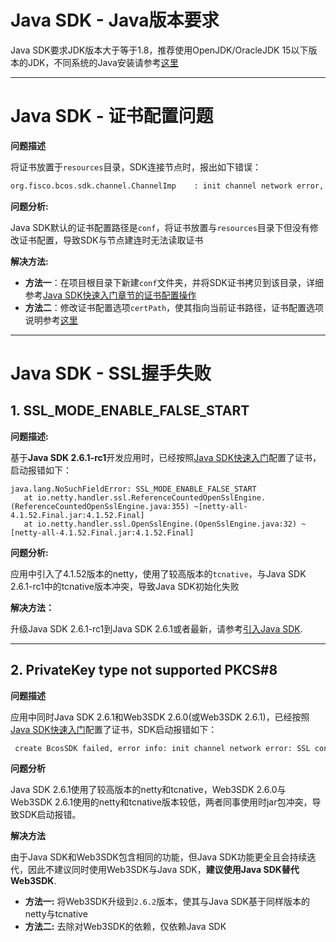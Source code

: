 # Java SDK - Java版本要求

Java SDK要求JDK版本大于等于1.8，推荐使用OpenJDK/OracleJDK 15以下版本的JDK，不同系统的Java安装请参考[这里](../installation.html#id9)

------------

# Java SDK - 证书配置问题

**问题描述**

将证书放置于`resources`目录，SDK连接节点时，报出如下错误：

```bash
org.fisco.bcos.sdk.channel.ChannelImp    : init channel network error, Not providing all the certificates to connect to the node! Please provide the certificates to connect with the block-chain.
```

**问题分析:** 

Java SDK默认的证书配置路径是`conf`，将证书放置与`resources`目录下但没有修改证书配置，导致SDK与节点建连时无法读取证书

**解决方法:**

- **方法一**：在项目根目录下新建`conf`文件夹，并将SDK证书拷贝到该目录，详细参考[Java SDK快速入门章节的证书配置操作](../sdk/java_sdk/quick_start.html#sdk)
- **方法二**：修改证书配置选项`certPath`，使其指向当前证书路径，证书配置选项说明参考[这里](../sdk/java_sdk/configuration.html#id5)

---------

# Java SDK - SSL握手失败

## 1. SSL_MODE_ENABLE_FALSE_START

**问题描述:**

基于**Java SDK 2.6.1-rc1**开发应用时，已经按照[Java SDK快速入门](../sdk/java_sdk/quick_start.md)配置了证书，启动报错如下：

 ```
 java.lang.NoSuchFieldError: SSL_MODE_ENABLE_FALSE_START
    at io.netty.handler.ssl.ReferenceCountedOpenSslEngine.(ReferenceCountedOpenSslEngine.java:355) ~[netty-all-4.1.52.Final.jar:4.1.52.Final]
    at io.netty.handler.ssl.OpenSslEngine.(OpenSslEngine.java:32) ~[netty-all-4.1.52.Final.jar:4.1.52.Final]
 ```

**问题分析:**

应用中引入了4.1.52版本的netty，使用了较高版本的`tcnative`，与Java SDK 2.6.1-rc1中的tcnative版本冲突，导致Java SDK初始化失败

**解决方法：**

升级Java SDK 2.6.1-rc1到Java SDK 2.6.1或者最新，请参考[引入Java SDK](../sdk/java_sdk/quick_start.html#java-sdk).

---------

## 2. PrivateKey type not supported PKCS#8

**问题描述**

应用中同时Java SDK 2.6.1和Web3SDK 2.6.0(或Web3SDK 2.6.1)，已经按照[Java SDK快速入门](../sdk/java_sdk/quick_start.md)配置了证书，SDK启动报错如下：

```bash
 create BcosSDK failed, error info: init channel network error: SSL context init failed, please make sure your cert and key files are properly configured. error info: PrivateKey type not supported PKCS#8
 ```

**问题分析**

Java SDK 2.6.1使用了较高版本的netty和tcnative，Web3SDK 2.6.0与Web3SDK 2.6.1使用的netty和tcnative版本较低，两者同事使用时jar包冲突，导致SDK启动报错。

**解决方法**

由于Java SDK和Web3SDK包含相同的功能，但Java SDK功能更全且会持续迭代，因此不建议同时使用Web3SDK与Java SDK，**建议使用Java SDK替代Web3SDK**.

- **方法一:** 将Web3SDK升级到`2.6.2`版本，使其与Java SDK基于同样版本的netty与tcnative
- **方法二:** 去除对Web3SDK的依赖，仅依赖Java SDK
